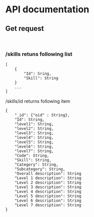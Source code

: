 # API documentation

## Get request

<br>

### /skills retuns following list

```
[
    {
        "Id": Sring,
        "Skill": String
    }
    ...
]
```

/skills/id returns following item

```
{
    "_id": {"oid" : String},
    "Id": String,
    "level1": String,
    "level2": String,
    "level3": String,
    "level4": String,
    "level5": String,
    "level6": String,
    "level7": String,
    "Code": String,
    "Skill": String,
    "Category": String,
    "Subcategory": String,
    "Overall description": String
    "Level 1 description": String
    "Level 2 description": String
    "Level 3 description": String
    "Level 4 description": String
    "Level 5 description": String
    "Level 6 description": String
    "Level 7 description": String
}
```
